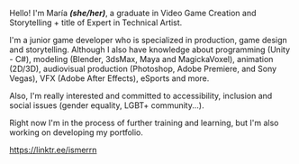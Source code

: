 Hello! I'm María ***(she/her)***, a graduate in Video Game Creation and Storytelling + title of Expert in Technical Artist.

I'm a junior game developer who is specialized in production, game design and storytelling. Although I also have knowledge about programming (Unity - C#), modeling (Blender, 3dsMax, Maya and MagickaVoxel), animation (2D/3D), audiovisual production (Photoshop, Adobe Premiere, and Sony Vegas), VFX (Adobe After Effects), eSports and more.

Also, I'm really interested and committed to accessibility, inclusion and social issues (gender equality, LGBT+ community...).

Right now I'm in the process of further training and learning, but I'm also working on developing my portfolio.

https://linktr.ee/ismerrn
